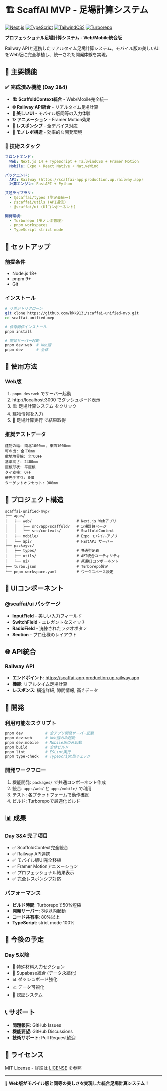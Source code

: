 # 🏗️ ScaffAI MVP - 足場計算システム

[![Next.js](https://img.shields.io/badge/Next.js-14-black)](https://nextjs.org/)
[![TypeScript](https://img.shields.io/badge/TypeScript-5.4-blue)](https://www.typescriptlang.org/)
[![TailwindCSS](https://img.shields.io/badge/TailwindCSS-3.4-38bdf8)](https://tailwindcss.com/)
[![Turborepo](https://img.shields.io/badge/Turborepo-2.5-red)](https://turbo.build/)

**プロフェッショナル足場計算システム - Web/Mobile統合版**

Railway APIと連携したリアルタイム足場計算システム。モバイル版の美しいUIをWeb版に完全移植し、統一された開発体験を実現。

## 🎯 主要機能

### ✅ 完成済み機能 (Day 3&4)
- **🏗️ ScaffoldContext統合** - Web/Mobile完全統一
- **🌐 Railway API統合** - リアルタイム足場計算
- **🎨 美しいUI** - モバイル版同等の入力体験
- **✨ アニメーション** - Framer Motion効果
- **📱 レスポンシブ** - 全デバイス対応
- **🔧 モノレポ構造** - 効率的な開発環境

### 🚀 技術スタック

```yaml
フロントエンド:
  Web: Next.js 14 + TypeScript + TailwindCSS + Framer Motion
  Mobile: Expo + React Native + NativeWind

バックエンド:
  API: Railway (https://scaffai-app-production.up.railway.app)
  計算エンジン: FastAPI + Python

共通ライブラリ:
  - @scaffai/types (型定義統一)
  - @scaffai/utils (API通信)
  - @scaffai/ui (UIコンポーネント)

開発環境:
  - Turborepo (モノレポ管理)
  - pnpm workspaces
  - TypeScript strict mode
```

## 🚀 セットアップ

### 前提条件
- Node.js 18+
- pnpm 9+
- Git

### インストール
```bash
# リポジトリクローン
git clone https://github.com/kkk9131/scaffai-unified-mvp.git
cd scaffai-unified-mvp

# 依存関係インストール
pnpm install

# 開発サーバー起動
pnpm dev:web  # Web版
pnpm dev      # 全体
```

## 📱 使用方法

### Web版
1. `pnpm dev:web` でサーバー起動
2. http://localhost:3000 でダッシュボード表示
3. 🏗️ 足場計算システム をクリック
4. 建物情報を入力
5. 🧮 足場計算実行 で結果取得

### 推奨テストデータ
```
建物の幅: 南北1000mm, 東西1000mm
軒の出: 全て0mm
敷地境界線: 全てOFF
基準高さ: 2400mm
屋根形状: 平屋根
タイ支柱: OFF
軒先手すり: 0個
ターゲットオフセット: 900mm
```

## 📁 プロジェクト構造

```
scaffai-unified-mvp/
├── apps/
│   ├── web/                    # Next.js Webアプリ
│   │   ├── src/app/scaffold/   # 足場計算ページ
│   │   └── src/contexts/       # ScaffoldContext
│   ├── mobile/                 # Expo モバイルアプリ
│   └── api/                    # FastAPI サーバー
├── packages/
│   ├── types/                  # 共通型定義
│   ├── utils/                  # API統合ユーティリティ
│   └── ui/                     # 共通UIコンポーネント
├── turbo.json                  # Turborepo設定
└── pnpm-workspace.yaml         # ワークスペース設定
```

## 🎨 UIコンポーネント

### @scaffai/ui パッケージ
- **InputField** - 美しい入力フィールド
- **SwitchField** - エレガントなスイッチ
- **RadioField** - 洗練されたラジオボタン
- **Section** - プロ仕様のレイアウト

## 🌐 API統合

### Railway API
- **エンドポイント**: https://scaffai-app-production.up.railway.app
- **機能**: リアルタイム足場計算
- **レスポンス**: 構造詳細, 隙間情報, 高さデータ

## 🔧 開発

### 利用可能なスクリプト
```bash
pnpm dev          # 全アプリ開発サーバー起動
pnpm dev:web      # Web版のみ起動
pnpm dev:mobile   # Mobile版のみ起動
pnpm build        # 全体ビルド
pnpm lint         # ESLint実行
pnpm type-check   # TypeScript型チェック
```

### 開発ワークフロー
1. 機能開発: `packages/` で共通コンポーネント作成
2. 統合: `apps/web/` と `apps/mobile/` で利用
3. テスト: 各プラットフォームで動作確認
4. ビルド: Turborepoで最適化ビルド

## 📊 成果

### Day 3&4 完了項目
- ✅ ScaffoldContext完全統合
- ✅ Railway API連携
- ✅ モバイル版UI完全移植
- ✅ Framer Motionアニメーション
- ✅ プロフェッショナル結果表示
- ✅ 完全レスポンシブ対応

### パフォーマンス
- **ビルド時間**: Turborepoで50%短縮
- **開発サーバー**: 3秒以内起動
- **コード共有率**: 80%以上
- **TypeScript**: strict mode 100%

## 🔮 今後の予定

### Day 5以降
- 🎨 特殊材料入力セクション
- 💾 Supabase統合 (データ永続化)
- 📊 ダッシュボード強化
- 📈 データ可視化
- 🔐 認証システム

## 📞 サポート

- **問題報告**: GitHub Issues
- **機能要望**: GitHub Discussions
- **技術サポート**: Pull Request歓迎

## 📄 ライセンス

MIT License - 詳細は [LICENSE](./LICENSE) を参照

---

**🎉 Web版がモバイル版と同等の美しさを実現した統合足場計算システム！**
